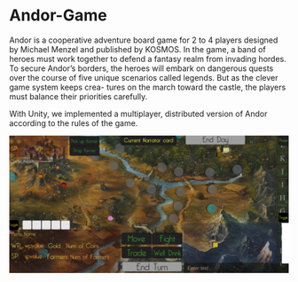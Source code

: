# Andor-Game
Andor is a cooperative adventure board game for 2 to 4 players designed by Michael Menzel and published by KOSMOS. In the game, a band of heroes must work together to defend a fantasy realm from invading hordes. To secure Andor’s borders, the heroes will embark on dangerous quests over the course of five unique scenarios called legends. But as the clever game system keeps crea- tures on the march toward the castle, the players must balance their priorities carefully.

With Unity, we implemented a multiplayer, distributed version of Andor according to the rules of the game.

<img src="preview.png" width="800">
